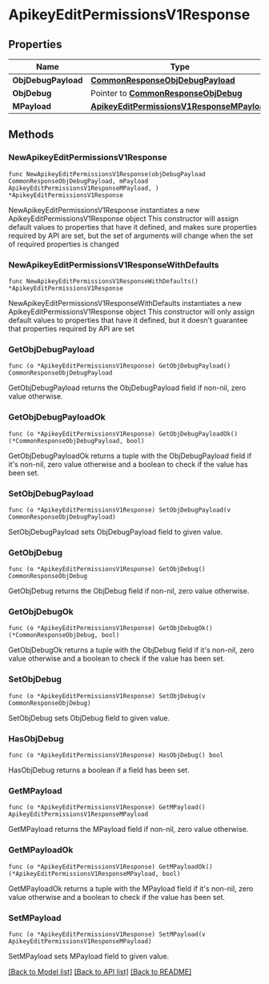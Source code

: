 # ApikeyEditPermissionsV1Response

## Properties

Name | Type | Description | Notes
------------ | ------------- | ------------- | -------------
**ObjDebugPayload** | [**CommonResponseObjDebugPayload**](CommonResponseObjDebugPayload.md) |  | 
**ObjDebug** | Pointer to [**CommonResponseObjDebug**](CommonResponseObjDebug.md) |  | [optional] 
**MPayload** | [**ApikeyEditPermissionsV1ResponseMPayload**](ApikeyEditPermissionsV1ResponseMPayload.md) |  | 

## Methods

### NewApikeyEditPermissionsV1Response

`func NewApikeyEditPermissionsV1Response(objDebugPayload CommonResponseObjDebugPayload, mPayload ApikeyEditPermissionsV1ResponseMPayload, ) *ApikeyEditPermissionsV1Response`

NewApikeyEditPermissionsV1Response instantiates a new ApikeyEditPermissionsV1Response object
This constructor will assign default values to properties that have it defined,
and makes sure properties required by API are set, but the set of arguments
will change when the set of required properties is changed

### NewApikeyEditPermissionsV1ResponseWithDefaults

`func NewApikeyEditPermissionsV1ResponseWithDefaults() *ApikeyEditPermissionsV1Response`

NewApikeyEditPermissionsV1ResponseWithDefaults instantiates a new ApikeyEditPermissionsV1Response object
This constructor will only assign default values to properties that have it defined,
but it doesn't guarantee that properties required by API are set

### GetObjDebugPayload

`func (o *ApikeyEditPermissionsV1Response) GetObjDebugPayload() CommonResponseObjDebugPayload`

GetObjDebugPayload returns the ObjDebugPayload field if non-nil, zero value otherwise.

### GetObjDebugPayloadOk

`func (o *ApikeyEditPermissionsV1Response) GetObjDebugPayloadOk() (*CommonResponseObjDebugPayload, bool)`

GetObjDebugPayloadOk returns a tuple with the ObjDebugPayload field if it's non-nil, zero value otherwise
and a boolean to check if the value has been set.

### SetObjDebugPayload

`func (o *ApikeyEditPermissionsV1Response) SetObjDebugPayload(v CommonResponseObjDebugPayload)`

SetObjDebugPayload sets ObjDebugPayload field to given value.


### GetObjDebug

`func (o *ApikeyEditPermissionsV1Response) GetObjDebug() CommonResponseObjDebug`

GetObjDebug returns the ObjDebug field if non-nil, zero value otherwise.

### GetObjDebugOk

`func (o *ApikeyEditPermissionsV1Response) GetObjDebugOk() (*CommonResponseObjDebug, bool)`

GetObjDebugOk returns a tuple with the ObjDebug field if it's non-nil, zero value otherwise
and a boolean to check if the value has been set.

### SetObjDebug

`func (o *ApikeyEditPermissionsV1Response) SetObjDebug(v CommonResponseObjDebug)`

SetObjDebug sets ObjDebug field to given value.

### HasObjDebug

`func (o *ApikeyEditPermissionsV1Response) HasObjDebug() bool`

HasObjDebug returns a boolean if a field has been set.

### GetMPayload

`func (o *ApikeyEditPermissionsV1Response) GetMPayload() ApikeyEditPermissionsV1ResponseMPayload`

GetMPayload returns the MPayload field if non-nil, zero value otherwise.

### GetMPayloadOk

`func (o *ApikeyEditPermissionsV1Response) GetMPayloadOk() (*ApikeyEditPermissionsV1ResponseMPayload, bool)`

GetMPayloadOk returns a tuple with the MPayload field if it's non-nil, zero value otherwise
and a boolean to check if the value has been set.

### SetMPayload

`func (o *ApikeyEditPermissionsV1Response) SetMPayload(v ApikeyEditPermissionsV1ResponseMPayload)`

SetMPayload sets MPayload field to given value.



[[Back to Model list]](../README.md#documentation-for-models) [[Back to API list]](../README.md#documentation-for-api-endpoints) [[Back to README]](../README.md)


